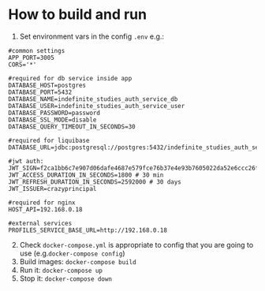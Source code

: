 # How to build and run
1. Set environment vars in the config `.env` e.g.:
```
#common settings
APP_PORT=3005
CORS='*'

#required for db service inside app
DATABASE_HOST=postgres
DATABASE_PORT=5432
DATABASE_NAME=indefinite_studies_auth_service_db
DATABASE_USER=indefinite_studies_auth_service_user
DATABASE_PASSWORD=password
DATABASE_SSL_MODE=disable
DATABASE_QUERY_TIMEOUT_IN_SECONDS=30

#required for liquibase
DATABASE_URL=jdbc:postgresql://postgres:5432/indefinite_studies_auth_service_db

#jwt auth:
JWT_SIGN=f2ca1bb6c7e907d06dafe4687e579fce76b37e4e93b7605022da52e6ccc26fd2
JWT_ACCESS_DURATION_IN_SECONDS=1800 # 30 min
JWT_REFRESH_DURATION_IN_SECONDS=2592000 # 30 days
JWT_ISSUER=crazyprincipal

#required for nginx
HOST_API=192.168.0.18

#external services
PROFILES_SERVICE_BASE_URL=http://192.168.0.18
```
2. Check `docker-compose.yml` is appropriate to config that you are going to use (e.g.`docker-compose config`)
3. Build images: `docker-compose build`
4. Run it: `docker-compose up`
5. Stop it: `docker-compose down`